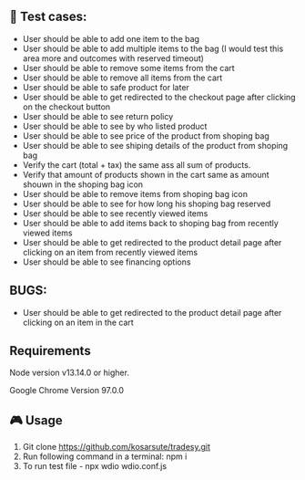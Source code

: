 ## 📄 Test cases: 
- User should be able to add one item to the bag 
- User should be able to add multiple items to the bag 
(I would test this area more and outcomes with reserved timeout)
- User should be able to remove some items from the cart 
- User should be able to remove all items from the cart
- User should be able to safe product for later 
- User should be able to get redirected to the checkout page after clicking on the checkout button
- User should be able to see return policy 
- User should be able to see by who listed product
- User should be able to see price of the product from shoping bag
- User should be able to see shiping details of the product from shoping bag
- Verify the cart (total + tax) the same ass all sum of products.
- Verify that amount of products shown in the cart same as amount shouwn in the shoping bag icon
- User should be able to remove items from shoping bag icon
- User should be able to see for how long his shoping bag reserved
- User should be able to see recently viewed items 
- User should be able to add items back to shoping bag from recently viewed items
- User should be able to get redirected to the product detail page after clicking on an item from recently viewed items
- User should be able to see financing options


## BUGS: 
- User should be able to get redirected to the product detail page after clicking on an item in the cart

## Requirements

Node version v13.14.0 or higher.

Google Chrome Version 97.0.0

## 🎮 Usage

1. Git clone https://github.com/kosarsute/tradesy.git
2. Run following command in a terminal: npm i
3. To run test file - npx wdio wdio.conf.js




